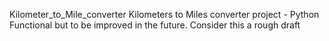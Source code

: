 Kilometer_to_Mile_converter
Kilometers to Miles converter project - Python
Functional but to be improved in the future. Consider this a rough draft
